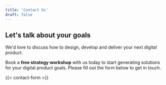 ```yaml
---
title: 'Contact Us'
draft: false
---
```


## Let's talk about your goals

We'd love to discuss how to design, develop and deliver your next digital product.

Book a **free strategy workshop** with us today to start generating solutions for your digital product goals. Please fill out the form below to get in touch.

<!-- **[Reserve a session on Calendly](https://calendly.com)** -->

{{< contact-form >}}
